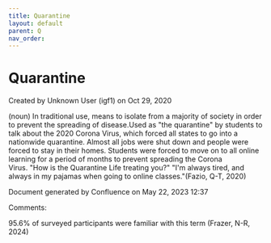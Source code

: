 ```yaml
---
title: Quarantine
layout: default
parent: Q
nav_order:
---
```


# Quarantine

Created by  Unknown User (igf1) on Oct 29, 2020

(noun) In traditional use, means to isolate from a majority of society in order to prevent the spreading of disease.Used as &quot;the quarantine&quot; by students to talk about the 2020 Corona Virus, which forced all states to go into a nationwide quarantine. Almost all jobs were shut down and people were forced to stay in their homes. Students were forced to move on to all online learning for a period of months to prevent spreading the Corona Virus. &quot;How is the Quarantine Life treating you?&quot; &quot;I'm always tired, and always in my pajamas when going to online classes.&quot;(Fazio, Q-T, 2020)

Document generated by Confluence on May 22, 2023 12:37

Comments:

95.6% of surveyed participants were familiar with this term (Frazer, N-R, 2024)


